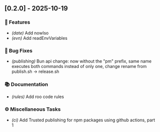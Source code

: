 ## [0.2.0] - 2025-10-19

### 🚀 Features

- *(date)* Add nowIso
- *(evn)* Add readEnvVariables

### 🐛 Bug Fixes

- *(publishing)* Bun api change: now without the "pm" prefix, same name executes both commands instead of only one, change rename from publish.sh -> release.sh

### 📚 Documentation

- *(rules)* Add roo code rules

### ⚙️ Miscellaneous Tasks

- *(ci)* Add Trusted publishing for npm packages using github actions, part 1
